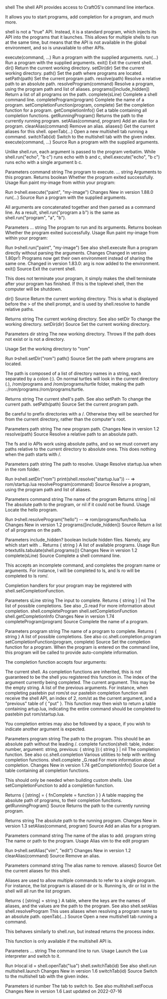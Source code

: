 shell
The shell API provides access to CraftOS's command line interface.

It allows you to start programs, add completion for a program, and much more.

shell is not a "true" API. Instead, it is a standard program, which injects its API into the programs that it launches. This allows for multiple shells to run at the same time, but means that the API is not available in the global environment, and so is unavailable to other APIs.

execute(command, ...)	Run a program with the supplied arguments.
run(...)	Run a program with the supplied arguments.
exit()	Exit the current shell.
dir()	Return the current working directory.
setDir(dir)	Set the current working directory.
path()	Set the path where programs are located.
setPath(path)	Set the current program path.
resolve(path)	Resolve a relative path to an absolute path.
resolveProgram(command)	Resolve a program, using the program path and list of aliases.
programs([include_hidden])	Return a list of all programs on the path.
complete(sLine)	Complete a shell command line.
completeProgram(program)	Complete the name of a program.
setCompletionFunction(program, complete)	Set the completion function for a program.
getCompletionInfo()	Get a table containing all completion functions.
getRunningProgram()	Returns the path to the currently running program.
setAlias(command, program)	Add an alias for a program.
clearAlias(command)	Remove an alias.
aliases()	Get the current aliases for this shell.
openTab(...)	Open a new multishell tab running a command.
switchTab(id)	Switch to the multishell tab with the given index.
execute(command, ...)
Source
Run a program with the supplied arguments.

Unlike shell.run, each argument is passed to the program verbatim. While shell.run("echo", "b c") runs echo with b and c, shell.execute("echo", "b c") runs echo with a single argument b c.

Parameters
command string The program to execute.
... string Arguments to this program.
Returns
boolean Whether the program exited successfully.
Usage
Run paint my-image from within your program:

Run ᐅshell.execute("paint", "my-image")
Changes
New in version 1.88.0
run(...)
Source
Run a program with the supplied arguments.

All arguments are concatenated together and then parsed as a command line. As a result, shell.run("program a b") is the same as shell.run("program", "a", "b").

Parameters
... string The program to run and its arguments.
Returns
boolean Whether the program exited successfully.
Usage
Run paint my-image from within your program:

Run ᐅshell.run("paint", "my-image")
See also
shell.execute Run a program directly without parsing the arguments.
Changes
Changed in version 1.80pr1: Programs now get their own environment instead of sharing the same one.
Changed in version 1.83.0: arg is now added to the environment.
exit()
Source
Exit the current shell.

This does not terminate your program, it simply makes the shell terminate after your program has finished. If this is the toplevel shell, then the computer will be shutdown.

dir()
Source
Return the current working directory. This is what is displayed before the > of the shell prompt, and is used by shell.resolve to handle relative paths.

Returns
string The current working directory.
See also
setDir To change the working directory.
setDir(dir)
Source
Set the current working directory.

Parameters
dir string The new working directory.
Throws
If the path does not exist or is not a directory.

Usage
Set the working directory to "rom"

Run ᐅshell.setDir("rom")
path()
Source
Set the path where programs are located.

The path is composed of a list of directory names in a string, each separated by a colon (:). On normal turtles will look in the current directory (.), /rom/programs and /rom/programs/turtle folder, making the path .:/rom/programs:/rom/programs/turtle.

Returns
string The current shell's path.
See also
setPath To change the current path.
setPath(path)
Source
Set the current program path.

Be careful to prefix directories with a /. Otherwise they will be searched for from the current directory, rather than the computer's root.

Parameters
path string The new program path.
Changes
New in version 1.2
resolve(path)
Source
Resolve a relative path to an absolute path.

The fs and io APIs work using absolute paths, and so we must convert any paths relative to the current directory to absolute ones. This does nothing when the path starts with /.

Parameters
path string The path to resolve.
Usage
Resolve startup.lua when in the rom folder.

Run ᐅshell.setDir("rom")
print(shell.resolve("startup.lua"))
-- => rom/startup.lua
resolveProgram(command)
Source
Resolve a program, using the program path and list of aliases.

Parameters
command string The name of the program
Returns
string | nil The absolute path to the program, or nil if it could not be found.
Usage
Locate the hello program.

Run ᐅshell.resolveProgram("hello")
-- => rom/programs/fun/hello.lua
Changes
New in version 1.2
programs([include_hidden])
Source
Return a list of all programs on the path.

Parameters
include_hidden? boolean Include hidden files. Namely, any which start with ..
Returns
{ string } A list of available programs.
Usage
Run ᐅtextutils.tabulate(shell.programs())
Changes
New in version 1.2
complete(sLine)
Source
Complete a shell command line.

This accepts an incomplete command, and completes the program name or arguments. For instance, l will be completed to ls, and ls ro will be completed to ls rom/.

Completion handlers for your program may be registered with shell.setCompletionFunction.

Parameters
sLine string The input to complete.
Returns
{ string } | nil The list of possible completions.
See also
_G.read For more information about completion.
shell.completeProgram
shell.setCompletionFunction
shell.getCompletionInfo
Changes
New in version 1.74
completeProgram(program)
Source
Complete the name of a program.

Parameters
program string The name of a program to complete.
Returns
{ string } A list of possible completions.
See also
cc.shell.completion.program
setCompletionFunction(program, complete)
Source
Set the completion function for a program. When the program is entered on the command line, this program will be called to provide auto-complete information.

The completion function accepts four arguments:

The current shell. As completion functions are inherited, this is not guaranteed to be the shell you registered this function in.
The index of the argument currently being completed.
The current argument. This may be the empty string.
A list of the previous arguments.
For instance, when completing pastebin put rom/st our pastebin completion function will receive the shell API, an index of 2, rom/st as the current argument, and a "previous" table of { "put" }. This function may then wish to return a table containing artup.lua, indicating the entire command should be completed to pastebin put rom/startup.lua.

You completion entries may also be followed by a space, if you wish to indicate another argument is expected.

Parameters
program string The path to the program. This should be an absolute path without the leading /.
complete function(shell: table, index: number, argument: string, previous: { string }):{ string } | nil The completion function.
See also
cc.shell.completion Various utilities to help with writing completion functions.
shell.complete
_G.read For more information about completion.
Changes
New in version 1.74
getCompletionInfo()
Source
Get a table containing all completion functions.

This should only be needed when building custom shells. Use setCompletionFunction to add a completion function.

Returns
{ [string] = { fnComplete = function } } A table mapping the absolute path of programs, to their completion functions.
getRunningProgram()
Source
Returns the path to the currently running program.

Returns
string The absolute path to the running program.
Changes
New in version 1.3
setAlias(command, program)
Source
Add an alias for a program.

Parameters
command string The name of the alias to add.
program string The name or path to the program.
Usage
Alias vim to the edit program

Run ᐅshell.setAlias("vim", "edit")
Changes
New in version 1.2
clearAlias(command)
Source
Remove an alias.

Parameters
command string The alias name to remove.
aliases()
Source
Get the current aliases for this shell.

Aliases are used to allow multiple commands to refer to a single program. For instance, the list program is aliased dir or ls. Running ls, dir or list in the shell will all run the list program.

Returns
{ [string] = string } A table, where the keys are the names of aliases, and the values are the path to the program.
See also
shell.setAlias
shell.resolveProgram This uses aliases when resolving a program name to an absolute path.
openTab(...)
Source
Open a new multishell tab running a command.

This behaves similarly to shell.run, but instead returns the process index.

This function is only available if the multishell API is.

Parameters
... string The command line to run.
Usage
Launch the Lua interpreter and switch to it.

Run ᐅlocal id = shell.openTab("lua")
shell.switchTab(id)
See also
shell.run
multishell.launch
Changes
New in version 1.6
switchTab(id)
Source
Switch to the multishell tab with the given index.

Parameters
id number The tab to switch to.
See also
multishell.setFocus
Changes
New in version 1.6
Last updated on 2022-07-16